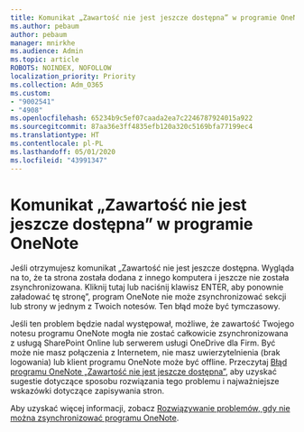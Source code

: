 ```yaml
---
title: Komunikat „Zawartość nie jest jeszcze dostępna” w programie OneNote
ms.author: pebaum
author: pebaum
manager: mnirkhe
ms.audience: Admin
ms.topic: article
ROBOTS: NOINDEX, NOFOLLOW
localization_priority: Priority
ms.collection: Adm_O365
ms.custom:
- "9002541"
- "4908"
ms.openlocfilehash: 65234b9c5ef07caada2ea7c2246787924015a922
ms.sourcegitcommit: 87aa36e3ff4835efb120a320c5169bfa77199ec4
ms.translationtype: HT
ms.contentlocale: pl-PL
ms.lasthandoff: 05/01/2020
ms.locfileid: "43991347"
---
```

# <a name="content-not-yet-available-message-in-onenote"></a>Komunikat „Zawartość nie jest jeszcze dostępna” w programie OneNote

Jeśli otrzymujesz komunikat „Zawartość nie jest jeszcze dostępna. Wygląda na to, że ta strona została dodana z innego komputera i jeszcze nie została zsynchronizowana. Kliknij tutaj lub naciśnij klawisz ENTER, aby ponownie załadować tę stronę”, program OneNote nie może zsynchronizować sekcji lub strony w jednym z Twoich notesów. Ten błąd może być tymczasowy.

Jeśli ten problem będzie nadal występował, możliwe, że zawartość Twojego notesu programu OneNote mogła nie zostać całkowicie zsynchronizowana z usługą SharePoint Online lub serwerem usługi OneDrive dla Firm. Być może nie masz połączenia z Internetem, nie masz uwierzytelnienia (brak logowania) lub klient programu OneNote może być offline. Przeczytaj [Błąd programu OneNote „Zawartość nie jest jeszcze dostępna”](https://docs.microsoft.com/office/troubleshoot/onenote/onenote-error-content-not-yet-available), aby uzyskać sugestie dotyczące sposobu rozwiązania tego problemu i najważniejsze wskazówki dotyczące zapisywania stron.

Aby uzyskać więcej informacji, zobacz [Rozwiązywanie problemów, gdy nie można zsynchronizować programu OneNote](https://support.office.com/article/Fix-issues-when-you-can-t-sync-OneNote-299495ef-66d1-448f-90c1-b785a6968d45).
